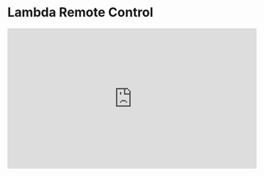 # Lambda Remote Control
<p align="center">
<iframe width="560" height="315" src="https://www.youtube.com/embed/jHUyMA1qg6U" title="YouTube video player" frameborder="0" allow="accelerometer; autoplay; clipboard-write; encrypted-media; gyroscope; picture-in-picture" allowfullscreen></iframe>
</p>
